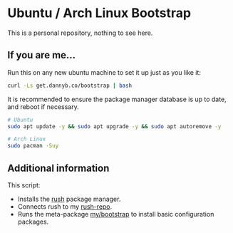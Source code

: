 # Ubuntu / Arch Linux Bootstrap

This is a personal repository, nothing to see here.

## If you are me...

Run this on any new ubuntu machine to set it up just as you like it:

```bash
curl -Ls get.dannyb.co/bootstrap | bash
```

It is recommended to ensure the package manager database is up to date, 
and reboot if necessary.

```bash
# Ubuntu
sudo apt update -y && sudo apt upgrade -y && sudo apt autoremove -y

# Arch Linux
sudo pacman -Suy
```

## Additional information

This script:

- Installs the [rush](https://github.com/DannyBen/rush-cli) package manager.
- Connects rush to my [rush-repo](https://github.com/DannyBen/rush-repo).
- Runs the meta-package [my/bootstrap](https://github.com/DannyBen/rush-repo/blob/master/my/bootstrap/main) to install basic configuration packages.
